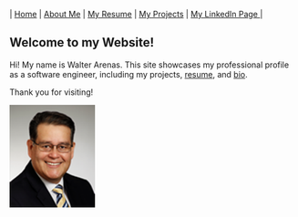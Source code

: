 | [Home](README.md) | [About Me](about.md) | [My Resume](resume.md) | [My Projects](projects.md) | [My LinkedIn Page ](https://www.linkedin.com/in/walter-arenas/) |


## Welcome to my Website!

Hi! My name is Walter Arenas. This site showcases my professional profile as a software engineer, including my projects, [resume](resume.md), and [bio](about.md).

Thank you for visiting!

<img src="./assets/images/walter.png" width="150">
